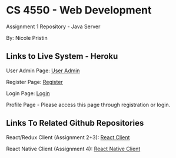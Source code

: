 # CS 4550 - Web Development
Assignment 1 Repository - Java Server

By: Nicole Pristin

## Links to Live System - Heroku
User Admin Page: [User Admin](https://cs4550-java-server-npristin.herokuapp.com/jquery/components/admin/user-admin.template.client.html)

Register Page: [Register](https://cs4550-java-server-npristin.herokuapp.com/jquery/components/register/register.template.client.html)

Login Page: [Login](https://cs4550-java-server-npristin.herokuapp.com/jquery/components/login/login.template.client.html)

Profile Page - Please access this page through registration or login.

## Links To Related Github Repositories
React/Redux Client (Assignment 2+3): [React Client](https://github.com/npristin/cs4550-java-react-npristin)

React Native Client (Assignment 4): [React Native Client](https://github.com/npristin/cs4500-react-native-npristin)
